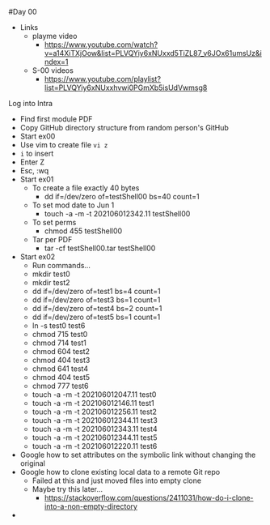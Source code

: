 #Day 00

* Links
	* playme video
		* https://www.youtube.com/watch?v=a14XiTXjOow&list=PLVQYiy6xNUxxd5TiZL87_v6JOx61umsUz&index=1
	* S-00 videos
		* https://www.youtube.com/playlist?list=PLVQYiy6xNUxxhvwi0PGmXb5isUdVwmsg8

Log into Intra
* Find first module PDF
* Copy GitHub directory structure from random person's GitHub
* Start ex00
*	Use vim to create file `vi z`
*	`i` to insert
*	Enter Z
*	Esc, :wq
* Start ex01
	* To create a file exactly 40 bytes
		* dd if=/dev/zero of=testShell00 bs=40 count=1
	* To set mod date to Jun 1
		* touch -a -m -t 202106012342.11 testShell00
	* To set perms
		* chmod 455 testShell00
    * 	Tar per PDF
		* tar -cf testShell00.tar testShell00
* Start ex02
	* Run commands…
	* mkdir test0
	* mkdir test2
	* dd if=/dev/zero of=test1 bs=4 count=1
	* dd if=/dev/zero of=test3 bs=1 count=1
	* dd if=/dev/zero of=test4 bs=2 count=1
	* dd if=/dev/zero of=test5 bs=1 count=1
	* ln -s test0 test6
	* chmod 715 test0
	* chmod 714 test1
	* chmod 604 test2
	* chmod 404 test3
	* chmod 641 test4
	* chmod 404 test5
	* chmod 777 test6
	* touch -a -m -t 202106012047.11 test0
	* touch -a -m -t 202106012146.11 test1
	* touch -a -m -t 202106012256.11 test2
	* touch -a -m -t 202106012344.11 test3
	* touch -a -m -t 202106012343.11 test4
	* touch -a -m -t 202106012344.11 test5
	* touch -a -m -t 202106012220.11 test6
* Google how to set attributes on the symbolic link without changing the original
* Google how to clone existing local data to a remote Git repo
	* Failed at this and just moved files into empty clone
	* Maybe try this later… 
		* https://stackoverflow.com/questions/2411031/how-do-i-clone-into-a-non-empty-directory
* 

 
